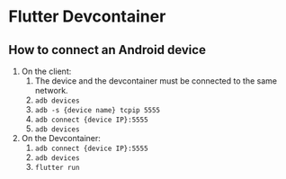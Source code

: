 # Flutter Devcontainer

## How to connect an Android device

1. On the client:
    1. The device and the devcontainer must be connected to the same network.
    2. `adb devices`
    3. `adb -s {device name} tcpip 5555`
    4. `adb connect {device IP}:5555`
    5. `adb devices`
2. On the Devcontainer:
    1. `adb connect {device IP}:5555`
    2. `adb devices`
    3. `flutter run`
